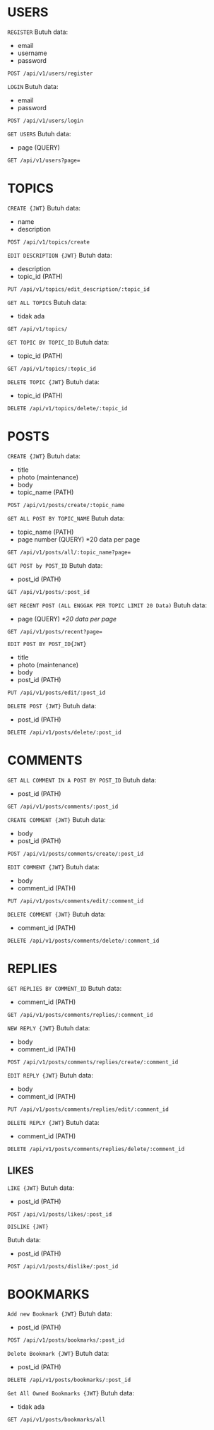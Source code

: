 # USERS
`REGISTER`
Butuh data:
- email
- username
- password
```
POST /api/v1/users/register
```
`LOGIN`
Butuh data:
- email
- password
```
POST /api/v1/users/login
```
`GET USERS`
Butuh data:
- page (QUERY)
```
GET /api/v1/users?page=
```
# TOPICS 
`CREATE {JWT}`
Butuh data:
- name
- description
```
POST /api/v1/topics/create
```
`EDIT DESCRIPTION {JWT}`
Butuh data:
- description
- topic_id (PATH)
```
PUT /api/v1/topics/edit_description/:topic_id
```
`GET ALL TOPICS`
Butuh data:
- tidak ada
```
GET /api/v1/topics/
```
`GET TOPIC BY TOPIC_ID`
Butuh data:
- topic_id (PATH)
```
GET /api/v1/topics/:topic_id
```
`DELETE TOPIC {JWT}`
Butuh data:
- topic_id (PATH)
```
DELETE /api/v1/topics/delete/:topic_id
```
# POSTS
`CREATE {JWT}`
Butuh data:
- title
- photo (maintenance)
- body
- topic_name (PATH)
```
POST /api/v1/posts/create/:topic_name
```
`GET ALL POST BY TOPIC_NAME`
Butuh data:
- topic_name (PATH)
- page number (QUERY)
*20 data per page
```
GET /api/v1/posts/all/:topic_name?page=
```
`GET POST by POST_ID`
Butuh data:
- post_id (PATH)
```
GET /api/v1/posts/:post_id
```
`GET RECENT POST (ALL ENGGAK PER TOPIC LIMIT 20 Data)`
Butuh data:
- page (QUERY)
<i>*20 data per page</i>
```
GET /api/v1/posts/recent?page=
```
`EDIT POST BY POST_ID{JWT}`
- title
- photo (maintenance)
- body
- post_id (PATH)
```
PUT /api/v1/posts/edit/:post_id
```
`DELETE POST {JWT}`
Butuh data:
- post_id (PATH)
```
DELETE /api/v1/posts/delete/:post_id
```
# COMMENTS
`GET ALL COMMENT IN A POST BY POST_ID`
Butuh data:
- post_id (PATH)
```
GET /api/v1/posts/comments/:post_id
```
`CREATE COMMENT {JWT}`
Butuh data:
- body
- post_id (PATH)
```
POST /api/v1/posts/comments/create/:post_id
```
`EDIT COMMENT {JWT}`
Butuh data:
- body
- comment_id (PATH)
```
PUT /api/v1/posts/comments/edit/:comment_id
```
`DELETE COMMENT {JWT}`
Butuh data:
- comment_id (PATH)
```
DELETE /api/v1/posts/comments/delete/:comment_id
```
# REPLIES
`GET REPLIES BY COMMENT_ID`
Butuh data:
- comment_id (PATH)
```
GET /api/v1/posts/comments/replies/:comment_id
```
`NEW REPLY {JWT}`
Butuh data:
- body
- comment_id (PATH)
```
POST /api/v1/posts/comments/replies/create/:comment_id
```
`EDIT REPLY {JWT}`
Butuh data:
- body
- comment_id (PATH)
```
PUT /api/v1/posts/comments/replies/edit/:comment_id
```
`DELETE REPLY {JWT}`
Butuh data:
- comment_id (PATH)
```
DELETE /api/v1/posts/comments/replies/delete/:comment_id
```
## LIKES

`LIKE {JWT}`
Butuh data:
- post_id (PATH)
```
POST /api/v1/posts/likes/:post_id
```
`DISLIKE {JWT}`

Butuh data:
- post_id (PATH)
```
POST /api/v1/posts/dislike/:post_id
```

# BOOKMARKS
`Add new Bookmark {JWT}`
Butuh data:
- post_id (PATH)
```
POST /api/v1/posts/bookmarks/:post_id
```
`Delete Bookmark {JWT}`
Butuh data:
- post_id (PATH)
```
DELETE /api/v1/posts/bookmarks/:post_id
```
`Get All Owned Bookmarks {JWT}`
Butuh data:
- tidak ada
```
GET /api/v1/posts/bookmarks/all
```
